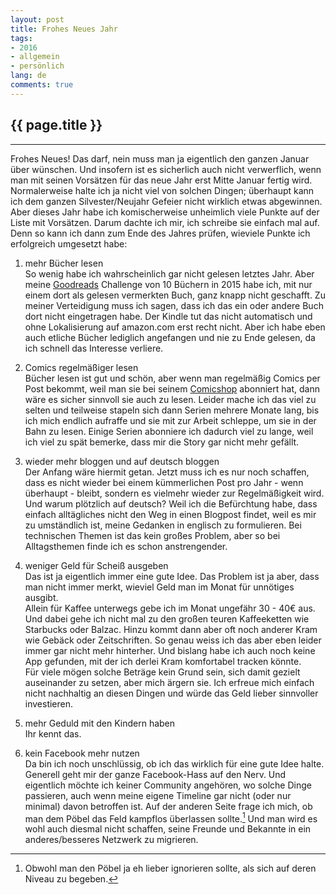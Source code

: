 ```yaml
---
layout: post
title: Frohes Neues Jahr
tags:
- 2016
- allgemein
- persönlich
lang: de
comments: true
---
```


{{ page.title }}
----------------
----------------

Frohes Neues! Das darf, nein muss man ja eigentlich den ganzen Januar über
wünschen. Und insofern ist es sicherlich auch nicht verwerflich, wenn man mit
seinen Vorsätzen für das neue Jahr erst Mitte Januar fertig wird.  
Normalerweise halte ich ja nicht viel von solchen Dingen; überhaupt kann ich dem
ganzen Silvester/Neujahr Gefeier nicht wirklich etwas abgewinnen. Aber dieses Jahr
habe ich komischerweise unheimlich viele Punkte auf der Liste mit Vorsätzen.
Darum dachte ich mir, ich schreibe sie einfach mal auf. Denn so kann ich dann
zum Ende des Jahres prüfen, wieviele Punkte ich erfolgreich umgesetzt habe:

1. mehr Bücher lesen  
   So wenig habe ich wahrscheinlich gar nicht gelesen letztes
   Jahr. Aber meine [Goodreads](http://goodreads.com) Challenge von 10 Büchern
   in 2015 habe ich, mit nur einem dort als gelesen vermerkten Buch, ganz knapp
   nicht geschafft.  Zu meiner Verteidigung muss ich sagen, dass ich das ein
   oder andere Buch dort nicht eingetragen habe. Der Kindle tut das nicht
   automatisch und ohne Lokalisierung auf amazon.com erst recht nicht. Aber
   ich habe eben auch etliche Bücher lediglich angefangen und nie zu Ende
   gelesen, da ich schnell das Interesse verliere.

2. Comics regelmäßiger lesen  
   Bücher lesen ist gut und schön, aber wenn man regelmäßig Comics per Post
   bekommt, weil man sie bei seinem [Comicshop](http://blackdog.de) abonniert
   hat, dann wäre es sicher sinnvoll sie auch zu lesen. Leider mache ich das
   viel zu selten und teilweise stapeln sich dann Serien mehrere Monate lang,
   bis ich mich endlich aufraffe und sie mit zur Arbeit schleppe, um sie in der
   Bahn zu lesen. Einige Serien abonniere ich dadurch viel zu lange, weil ich
   viel zu spät bemerke, dass mir die Story gar nicht mehr gefällt.

3. wieder mehr bloggen und auf deutsch bloggen  
   Der Anfang wäre hiermit getan. Jetzt muss ich es nur noch schaffen, dass es
   nicht wieder bei einem kümmerlichen Post pro Jahr - wenn überhaupt -
   bleibt, sondern es vielmehr wieder zur Regelmäßigkeit wird.  
   Und warum plötzlich auf deutsch? Weil ich die Befürchtung habe, dass einfach
   alltägliches nicht den Weg in einen Blogpost findet, weil es mir zu
   umständlich ist, meine Gedanken in englisch zu formulieren. Bei technischen
   Themen ist das kein großes Problem, aber so bei Alltagsthemen finde ich es
   schon anstrengender.

4. weniger Geld für Scheiß ausgeben  
   Das ist ja eigentlich immer eine gute Idee. Das Problem ist ja aber, dass
   man nicht immer merkt, wieviel Geld man im Monat für unnötiges ausgibt.  
   Allein für Kaffee unterwegs gebe ich im Monat ungefähr 30 - 40€ aus. Und dabei
   gehe ich nicht mal zu den großen teuren Kaffeeketten wie Starbucks oder
   Balzac. Hinzu kommt dann aber oft noch anderer Kram wie Gebäck oder
   Zeitschriften. So genau weiss ich das aber eben leider immer gar nicht mehr
   hinterher. Und bislang habe ich auch noch keine App gefunden, mit der ich
   derlei Kram komfortabel tracken könnte.  
   Für viele mögen solche Beträge kein Grund sein, sich damit gezielt
   auseinander zu setzen, aber mich ärgern sie. Ich erfreue mich einfach nicht
   nachhaltig an diesen Dingen und würde das Geld lieber sinnvoller investieren.

5. mehr Geduld mit den Kindern haben  
   Ihr kennt das.

6. kein Facebook mehr nutzen  
   Da bin ich noch unschlüssig, ob ich das wirklich für eine gute Idee halte.
   Generell geht mir der ganze Facebook-Hass auf den Nerv. Und eigentlich möchte
   ich keiner Community angehören, wo solche Dinge passieren, auch wenn meine
   eigene Timeline gar nicht (oder nur minimal) davon betroffen ist. Auf der
   anderen Seite frage ich mich, ob man dem Pöbel das Feld kampflos überlassen
   sollte.[^1] Und man wird es wohl auch diesmal nicht schaffen, seine Freunde und
   Bekannte in ein anderes/besseres Netzwerk zu migrieren.

[^1]: Obwohl man den P&ouml;bel ja eh lieber ignorieren sollte, als sich auf deren Niveau zu begeben.
